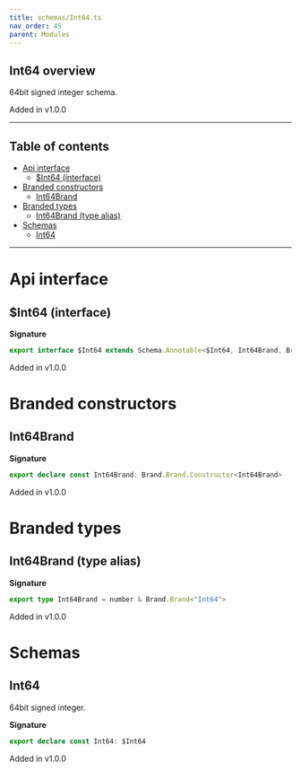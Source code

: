 ```yaml
---
title: schemas/Int64.ts
nav_order: 45
parent: Modules
---
```


## Int64 overview

64bit signed integer schema.

Added in v1.0.0

---

<h2 class="text-delta">Table of contents</h2>

- [Api interface](#api-interface)
  - [$Int64 (interface)](#int64-interface)
- [Branded constructors](#branded-constructors)
  - [Int64Brand](#int64brand)
- [Branded types](#branded-types)
  - [Int64Brand (type alias)](#int64brand-type-alias)
- [Schemas](#schemas)
  - [Int64](#int64)

---

# Api interface

## $Int64 (interface)

**Signature**

```ts
export interface $Int64 extends Schema.Annotable<$Int64, Int64Brand, Brand.Brand.Unbranded<Int64Brand>, never> {}
```

Added in v1.0.0

# Branded constructors

## Int64Brand

**Signature**

```ts
export declare const Int64Brand: Brand.Brand.Constructor<Int64Brand>
```

Added in v1.0.0

# Branded types

## Int64Brand (type alias)

**Signature**

```ts
export type Int64Brand = number & Brand.Brand<"Int64">
```

Added in v1.0.0

# Schemas

## Int64

64bit signed integer.

**Signature**

```ts
export declare const Int64: $Int64
```

Added in v1.0.0
